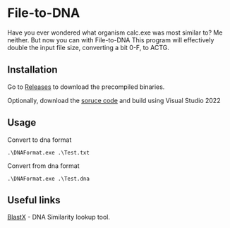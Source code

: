 # File-to-DNA

Have you ever wondered what organism calc.exe was most similar to? Me neither. But now you can with File-to-DNA
This program will effectively double the input file size, converting a bit 0-F, to ACTG.

## Installation

Go to [Releases](https://github.com/2003HondaCivic/File-to-DNA/releases/) to download the precompiled binaries.

Optionally, download the [soruce code](https://github.com/2003HondaCivic/File-to-DNA/archive/refs/heads/master.zip) and build using Visual Studio 2022

## Usage
Convert to dna format
```CMD
.\DNAFormat.exe .\Test.txt
```
Convert from dna format
```CMD
.\DNAFormat.exe .\Test.dna
```
## Useful links
[BlastX](https://blast.ncbi.nlm.nih.gov/Blast.cgi?PROGRAM=blastx&PAGE_TYPE=BlastSearch&LINK_LOC=blasthome) - DNA Similarity lookup tool.
